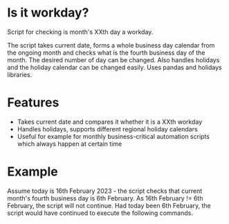 # Is it workday?
Script for checking is month's XXth day a workday.

The script takes current date, forms a whole business day calendar from the ongoing month and checks what is the fourth business day of the month.
The desired number of day can be changed.
Also handles holidays and the holiday calendar can be changed easily.
Uses pandas and holidays libraries.

# Features
  - Takes current date and compares it whether it is a XXth workday
  - Handles holidays, supports different regional holiday calendars
  - Useful for example for monthly business-critical automation scripts which always happen at certain time

# Example
Assume today is 16th February 2023 - the script checks that current month's fourth business day is 6th February.
As 16th February != 6th February, the script will not continue.
Had today been 6th February, the script would have continued to execute the following commands.
